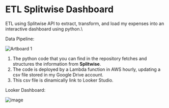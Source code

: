 # ETL Splitwise Dashboard
ETL using Splitwise API to extract, transform, and load my expenses into an interactive dashboard using python.\
 
Data Pipeline:

![Artboard 1](https://github.com/PabloSerranoMedina/Splitwise-Dashboard/assets/156333917/e89034f4-e30e-4a28-9ba4-31ef4f375bf2)

1. The python code that you can find in the repository fetches and structures the information from **Splitwise**.
2. The code is deployed by a Lambda function in AWS hourly, updating a csv file stored in my Google Drive account.
3. This csv file is dinamically link to Looker Studio. 

Looker Dashboard: 

![image](https://github.com/PabloSerranoMedina/Splitwise-Dashboard/assets/156333917/9830d295-df2e-4cec-a51f-54aed3bbf438)
